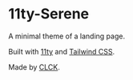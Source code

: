 # 11ty-Serene

A minimal theme of a landing page. 

Built with [11ty](https://www.11ty.dev/) and [Tailwind CSS](https://tailwindcss.com/).

Made by [CLCK](https://github.com/CLCK0622).